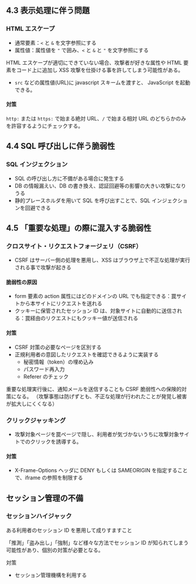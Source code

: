 ## 4.3 表示処理に伴う問題

### HTML エスケープ

- 通常要素：`<` と `&` を文字参照にする
- 属性値：属性値を `"` で囲み、`<` と `&` と `"` を文字参照にする

HTML エスケープが適切にできていない場合、攻撃者が好きな属性や HTML 要素をコード上に追加し XSS 攻撃を仕掛ける事を許してしまう可能性がある。

- `src` などの属性値(URL)に javascript スキームを渡すと、 JavaScript を起動できる。

#### 対策

`http:` または `https:` で始まる絶対 URL、`/` で始まる相対 URL のどちらかのみを許容するようにチェックする。

## 4.4 SQL 呼び出しに伴う脆弱性

### SQL インジェクション

- SQL の呼び出し方に不備がある場合に発生する
- DB の情報漏えい、DB の書き換え、認証回避等の影響の大きい攻撃になりうる
- 静的プレースホルダを用いて SQL を呼び出すことで、SQL インジェクションを回避できる

## 4.5 「重要な処理」の際に混入する脆弱性

### クロスサイト・リクエストフォージェリ（CSRF）

- CSRF はサーバー側の処理を悪用し、XSS はブラウザ上で不正な処理が実行される事で攻撃が起きる

#### 脆弱性の原因

- form 要素の action 属性にはどのドメインの URL でも指定できる：罠サイトから本サイトにリクエストを送れる
- クッキーに保管されたセッション ID は、対象サイトに自動的に送信される：罠経由のリクエストにもクッキー値が送信される

#### 対策

- CSRF 対策の必要なページを区別する
- 正規利用者の意図したリクエストを確認できるように実装する
  - 秘密情報（token）の埋め込み
  - パスワード再入力
  - Referer のチェック

重要な処理実行後に、通知メールを送信することも CSRF 脆弱性への保険的対策になる。
（攻撃事態は防げずとも、不正な処理が行われたことが発覚し被害が拡大しにくくなる）

### クリックジャッキング

- 攻撃対象ページを罠ページで隠し、利用者が気づかないうちに攻撃対象サイトでのクリックを誘導する。

#### 対策

- X-Frame-Options ヘッダに DENY もしくは SAMEORIGIN を指定することで、iframe の参照を制限する

## セッション管理の不備

### セッションハイジャック

ある利用者のセッション ID を悪用して成りすますこと

「推測」「盗み出し」「強制」など様々な方法でセッション ID が知られてしまう可能性があり、個別の対策が必要となる。

対策

- セッション管理機構を利用する
